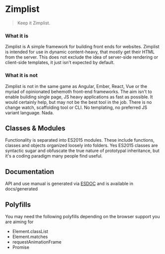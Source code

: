 Zimplist
======
>Keep it Zimplist.

### What it is ### 
Zimplist is A simple framework for building front ends for websites. Zimplist is intended for use in dynamic content-heavy, that mostly get their HTML from the server. This does not exclude the idea of server-side rendering or client-side templates, it just isn't expected by default.

### What it is not ###
Zimplist is not in the same game as Angular, Ember, React, Vue or the myriad of opinionated behemoth front-end frameworks. The aim isn't to enable building single page, JS heavy applications as fast as possible. It would certainly help, but may not be the best tool in the job. There is no change watch, scaffolding tool or CLI. No templating, no preferred JS variant language. Nada. 

## Classes & Modules ##
Functionality is separated into ES2015 modules. These include functions, classes and objects organized loosely into folders. Yes ES2015 classes are syntactic sugar and obfuscate the true nature of prototypal inheritance, but it's a coding paradigm many people find useful. 

## Documentation ##
API and use manual is generated via [ESDOC](https://esdoc.org) and is available in docs/generated

## Polyfills ##
You may need the following polyfills depending on the browser support you are aiming for

- Element.classList
- Element.matches
- requestAnimationFrame
- Promise
